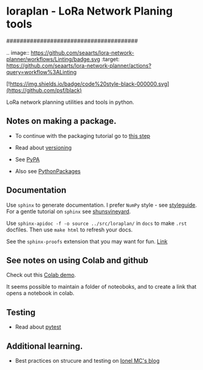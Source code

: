 # loraplan - LoRa Network Planing tools
#######################################

.. image:: https://github.com/seaarts/lora-network-planner/workflows/Linting/badge.svg 
    :target: https://github.com/seaarts/lora-network-planner/actions?query=workflow%3ALinting

[!https://img.shields.io/badge/code%20style-black-000000.svg](https://github.com/psf/black)


LoRa network planning utilities and tools in python.

## Notes on making a package.
- To continue with the packaging tutorial go to [this step](https://packaging.python.org/en/latest/tutorials/packaging-projects/#generating-distribution-archives)

- Read about [versioning](https://packaging.python.org/en/latest/guides/distributing-packages-using-setuptools/#pre-release-versioning)

- See [PyPA](https://www.pypa.io/en/latest/)

- Also see [PythonPackages](https://py-pkgs.org/06-documentation)

## Documentation
Use `sphinx` to generate documentation. I prefer `NumPy` style - see [styleguide](https://numpydoc.readthedocs.io/en/latest/format.html#docstring-standard). For a gentle tutorial on `sphinx` see [shunsvineyard](https://shunsvineyard.info/2019/09/19/use-sphinx-for-python-documentation/).

Use `sphinx-apidoc -f -o source ../src/loraplan/` in `docs` to make `.rst` docfiles. Then use `make html` to refresh your docs.


See the `sphinx-proofs` extension that you may want for fun. [Link](https://github.com/executablebooks/sphinx-proof)


## See notes on using Colab and github
Check out this [Colab demo](https://colab.research.google.com/github/googlecolab/colabtools/blob/master/notebooks/colab-github-demo.ipynb#scrollTo=3VQqVi-3ScBC).

It seems possible to maintain a folder of noteoboks, and to create a link that opens a notebook in colab.

## Testing
- Read about [pytest](https://docs.pytest.org/en/7.1.x/explanation/goodpractices.html#test-discovery)

## Additional learning.

- Best practices on strucure and testing on [Ionel MC's blog](https://blog.ionelmc.ro/2014/05/25/python-packaging/#the-structure%3E)
 
